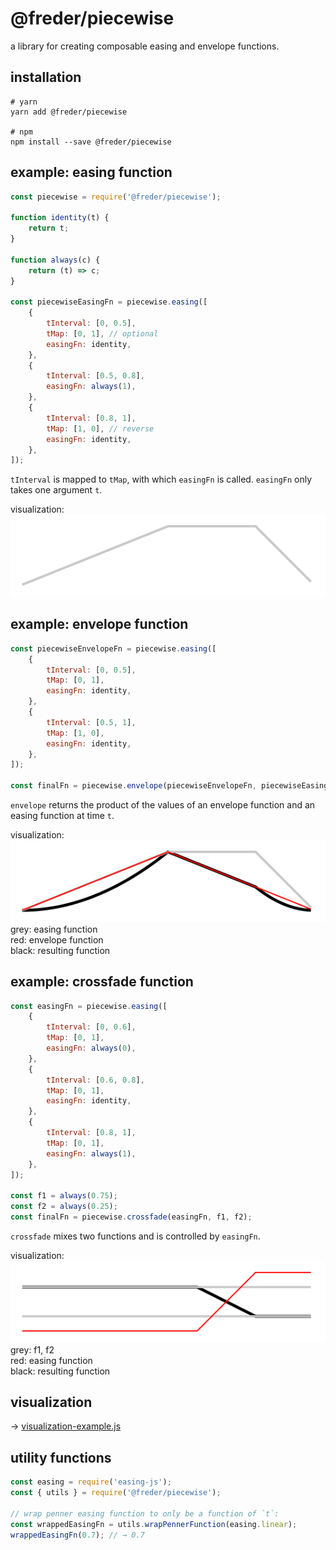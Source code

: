 # @freder/piecewise

a library for creating composable easing and envelope functions.


## installation

```
# yarn
yarn add @freder/piecewise

# npm
npm install --save @freder/piecewise
```


## example: easing function

```javascript
const piecewise = require('@freder/piecewise');

function identity(t) {
	return t;
}

function always(c) {
	return (t) => c;
}

const piecewiseEasingFn = piecewise.easing([
	{
		tInterval: [0, 0.5],
		tMap: [0, 1], // optional
		easingFn: identity,
	},
	{
		tInterval: [0.5, 0.8],
		easingFn: always(1),
	},
	{
		tInterval: [0.8, 1],
		tMap: [1, 0], // reverse
		easingFn: identity,
	},
]);
```

`tInterval` is mapped to `tMap`, with which `easingFn` is called. `easingFn` only takes one argument `t`.

visualization:<br>
![](./images/easing.png)


## example: envelope function

```javascript
const piecewiseEnvelopeFn = piecewise.easing([
	{
		tInterval: [0, 0.5],
		tMap: [0, 1],
		easingFn: identity,
	},
	{
		tInterval: [0.5, 1],
		tMap: [1, 0],
		easingFn: identity,
	},
]);

const finalFn = piecewise.envelope(piecewiseEnvelopeFn, piecewiseEasingFn);
```

`envelope` returns the product of the values of an envelope function and an easing function at time `t`.

visualization:<br>
![](./images/envelope.png)<br>
grey: easing function<br>
red: envelope function<br>
black: resulting function


## example: crossfade function

```javascript
const easingFn = piecewise.easing([
	{
		tInterval: [0, 0.6],
		tMap: [0, 1],
		easingFn: always(0),
	},
	{
		tInterval: [0.6, 0.8],
		tMap: [0, 1],
		easingFn: identity,
	},
	{
		tInterval: [0.8, 1],
		tMap: [0, 1],
		easingFn: always(1),
	},
]);

const f1 = always(0.75);
const f2 = always(0.25);
const finalFn = piecewise.crossfade(easingFn, f1, f2);
```

`crossfade` mixes two functions and is controlled by `easingFn`.

visualization:<br>
![](./images/crossfade.png)<br>
grey: f1, f2<br>
red: easing function<br>
black: resulting function


## visualization

→ [visualization-example.js](./visualization-example.js)


## utility functions

```javascript
const easing = require('easing-js');
const { utils } = require('@freder/piecewise');

// wrap penner easing function to only be a function of `t`:
const wrappedEasingFn = utils.wrapPennerFunction(easing.linear);
wrappedEasingFn(0.7); // → 0.7
```
